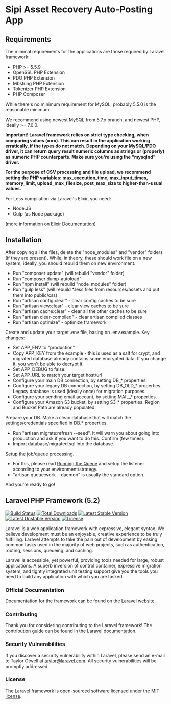 # Sipi Asset Recovery Auto-Posting App

## Requirements

The minimal requirements for the applications are those required by Laravel framework:

- PHP >= 5.5.9
- OpenSSL PHP Extension
- PDO PHP Extension
- Mbstring PHP Extension
- Tokenizer PHP Extension
- PHP Composer

While there's no minimum requirement for MySQL, probably 5.5.0 is the reasonable minimum.

We recommend using newest MySQL from 5.7.x branch, and newest PHP, ideally >= 7.0.0. 

**Important! Laravel framework relies on strict type checking, when comparing values (===). This can result in the application working erratically, if the types do not match. Depending on your MySQL/PDO driver, it can return query result numeric columns as strings or (properly) as numeric PHP counterparts. Make sure you're using the "mysqlnd" driver.** 

**For the purpose of CSV processing and file upload, we recommend setting the PHP variables: max_execution_time, max_input_times, memory_limit, upload_max_filesize, post_max_size to higher-than-usual values.**

For Less compilation via Laravel's Elixir, you need:

- Node.JS 
- Gulp (as Node package)

(more information on [Elixir Documentation](https://laravel.com/docs/5.2/elixir))

## Installation

After copying all the files, delete the "node_modules" and "vendor" folders (if they are present). While, in theory, these should work file on a new system, ideally, you should rebuild them on new environment.

- Run "composer update" (will rebuild "vendor" folder)
- Run "composer dump-autoload"
- Run "npm install" (will rebuild "node_modules" folder)
- Run "gulp less" (will rebuild *.less files from resources/assets and put them into public/css)
- Run "artisan config:clear" - clear config caches to be sure
- Run "artisan view:clear" - clear view caches to be sure
- Run "artisan cache:clear" - clear all the other caches to be sure
- Run "artisan clear-compiled" - clear artisan compiled classes
- Run "artisan optimize" - optimize framework

Create and update your target .env file, basing on .env.example. Key changes:

- Set APP_ENV to "production"
- Copy APP_KEY from the example - this is used as a salt for crypt, and migrated database already contains some encrypted data. If you change it, you won't be able to decrypt it.
- Set APP_DEBUG to false.
- Set APP_URL to match your target host/url
- Configure your main DB connection, by setting DB_* properties.
- Configure your legacy DB connection, by setting DB_OLD_* properties. Legacy database is used (ideally once) for migration purposes.
- Configure your sending email account, by setting MAIL_* properties.
- Configure your Amazon S3 bucket, by setting S3_* properties. Region and Bucket Path are already populated.

Prepare your DB. Make a clean database that will match the settings/credentials specified in DB.* properties. 

- Run "artisan migrate:refresh --seed". It will warn you about going into production and ask if you want to do this. Confirm (few times).
- Import database/migrated.sql into the database.

Setup the job/queue processing.

- For this, please read [Running the Queue](https://laravel.com/docs/5.2/queues#running-the-queue-listener) and setup the listener according to your environment/strategy. 
- "artisan queue:work --daemon" is usually the standard option.

And you're ready to go!

## Laravel PHP Framework (5.2)

[![Build Status](https://travis-ci.org/laravel/framework.svg)](https://travis-ci.org/laravel/framework)
[![Total Downloads](https://poser.pugx.org/laravel/framework/d/total.svg)](https://packagist.org/packages/laravel/framework)
[![Latest Stable Version](https://poser.pugx.org/laravel/framework/v/stable.svg)](https://packagist.org/packages/laravel/framework)
[![Latest Unstable Version](https://poser.pugx.org/laravel/framework/v/unstable.svg)](https://packagist.org/packages/laravel/framework)
[![License](https://poser.pugx.org/laravel/framework/license.svg)](https://packagist.org/packages/laravel/framework)

Laravel is a web application framework with expressive, elegant syntax. We believe development must be an enjoyable, creative experience to be truly fulfilling. Laravel attempts to take the pain out of development by easing common tasks used in the majority of web projects, such as authentication, routing, sessions, queueing, and caching.

Laravel is accessible, yet powerful, providing tools needed for large, robust applications. A superb inversion of control container, expressive migration system, and tightly integrated unit testing support give you the tools you need to build any application with which you are tasked.

### Official Documentation

Documentation for the framework can be found on the [Laravel website](http://laravel.com/docs).

### Contributing

Thank you for considering contributing to the Laravel framework! The contribution guide can be found in the [Laravel documentation](http://laravel.com/docs/contributions).

### Security Vulnerabilities

If you discover a security vulnerability within Laravel, please send an e-mail to Taylor Otwell at taylor@laravel.com. All security vulnerabilities will be promptly addressed.

### License

The Laravel framework is open-sourced software licensed under the [MIT license](http://opensource.org/licenses/MIT).
